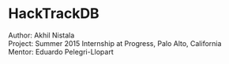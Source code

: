 # HackTrackDB

Author: Akhil Nistala  
Project: Summer 2015 Internship at Progress, Palo Alto, California  
Mentor: Eduardo Pelegri-Llopart  
